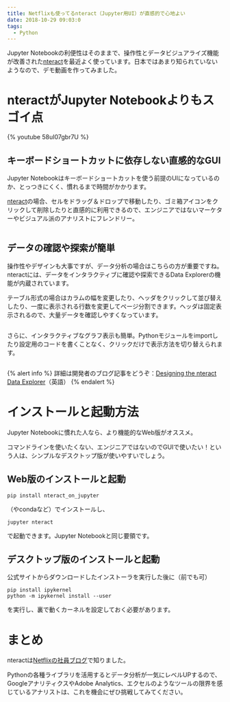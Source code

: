 ```yaml
---
title: Netflixも使ってるnteract（Jupyter用UI）が直感的で心地よい
date: 2018-10-29 09:03:0
tags:
  - Python
---
```


Jupyter Notebookの利便性はそのままで、操作性とデータビジュアライズ機能が改善された[nteract](https://nteract.io/)を最近よく使っています。日本ではあまり知られていないようなので、デモ動画を作ってみました。

<!-- more -->

# nteractがJupyter Notebookよりもスゴイ点

{% youtube 58uI07gbr7U %}

## キーボードショートカットに依存しない直感的なGUI

Jupyter Notebookはキーボードショートカットを使う前提のUIになっているのか、とっつきにくく、慣れるまで時間がかかります。

[nteract](https://nteract.io/)の場合、セルをドラッグ＆ドロップで移動したり、ゴミ箱アイコンをクリックして削除したりと直感的に利用できるので、エンジニアではないマーケターやビジュアル派のアナリストにフレンドリー。

<img src="//res.cloudinary.com/mak00s/f_auto,w_auto:200:800/nteract-cell" alt="" sizes="100vw" />

## データの確認や探索が簡単

操作性やデザインも大事ですが、データ分析の場合はこちらの方が重要ですね。
nteractには、データをインタラクティブに確認や探索できるData Explorerの機能が内蔵されています。

テーブル形式の場合はカラムの幅を変更したり、ヘッダをクリックして並び替えしたり、一度に表示される行数を変更してページ分割できます。ヘッダは固定表示されるので、大量データを確認しやすくなっています。

<img src="//res.cloudinary.com/mak00s/f_auto,w_auto:200:800/nteract-table" alt="" sizes="100vw" />

さらに、インタラクティブなグラフ表示も簡単。Pythonモジュールをimportしたり設定用のコードを書くことなく、クリックだけで表示方法を切り替えられます。

<img src="//res.cloudinary.com/mak00s/f_auto,w_auto:200:800/nteract-graph" alt="" sizes="100vw" />

{% alert info %}
詳細は開発者のブログ記事をどうぞ：[Designing the nteract Data Explorer](https://blog.nteract.io/designing-the-nteract-data-explorer-f4476d53f897)（英語）
{% endalert %}

# インストールと起動方法

Jupyter Notebookに慣れた人なら、より機能的なWeb版がオススメ。

コマンドラインを使いたくない、エンジニアではないのでGUIで使いたい！という人は、シンプルなデスクトップ版が使いやすいでしょう。

## Web版のインストールと起動

    pip install nteract_on_jupyter

（やcondaなど）でインストールし、

    jupyter nteract

で起動できます。Jupyter Notebookと同じ要領です。

## デスクトップ版のインストールと起動

公式サイトからダウンロードしたインストーラを実行した後に（前でも可）

    pip install ipykernel
    python -m ipykernel install --user

を実行し、裏で動くカーネルを設定しておく必要があります。

# まとめ

nteractは[Netflixの社員ブログ](https://medium.com/netflix-techblog/notebook-innovation-591ee3221233)で知りました。

Pythonの各種ライブラリを活用するとデータ分析が一気にレベルUPするので、GoogleアナリティクスやAdobe Analytics、エクセルのようなツールの限界を感じているアナリストは、これを機会にぜひ挑戦してみてください。
